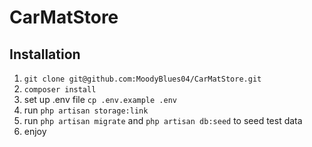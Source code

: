 # CarMatStore

## Installation
1. ```git clone git@github.com:MoodyBlues04/CarMatStore.git```
2. ```composer install```
3. set up .env file ```cp .env.example .env```
4. run ```php artisan storage:link```
5. run ```php artisan migrate``` and ```php artisan db:seed``` to seed test data
6. enjoy
